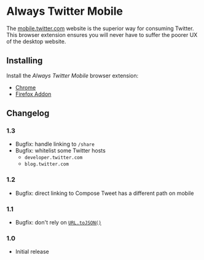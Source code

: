 # Always Twitter Mobile

The [mobile.twitter.com](https://mobile.twitter.com) website is the superior way for consuming Twitter. This browser extension ensures you will never have to suffer the poorer UX of the desktop website.

## Installing

Install the *Always Twitter Mobile* browser extension:

- [Chrome](https://chrome.google.com/webstore/detail/always-twitter-mobile/hlllkhnplkipaaaiiebbahkigjkdepmk)
- [Firefox Addon](https://addons.mozilla.org/en-GB/firefox/addon/always-twitter-mobile/)

## Changelog

### 1.3

- Bugfix: handle linking to `/share`
- Bugfix: whitelist some Twitter hosts
  - `developer.twitter.com`
  - `blog.twitter.com`

### 1.2

- Bugfix: direct linking to Compose Tweet has a different path on mobile

### 1.1

- Bugfix: don't rely on [`URL.toJSON()`](https://developer.mozilla.org/en-US/docs/Web/API/URL/toJSON)

### 1.0

- Initial release

